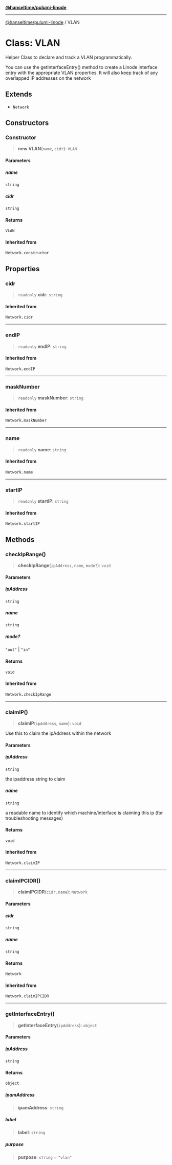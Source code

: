 [**@hanseltime/pulumi-linode**](../README.md)

***

[@hanseltime/pulumi-linode](../README.md) / VLAN

# Class: VLAN

Helper Class to declare and track a VLAN programmatically.

You can use the getInterfaceEntry() method to create a Linode interface entry
with the appropriate VLAN properties.  It will also keep track of any overlapped IP addresses
on the network

## Extends

- `Network`

## Constructors

### Constructor

> **new VLAN**(`name`, `cidr`): `VLAN`

#### Parameters

##### name

`string`

##### cidr

`string`

#### Returns

`VLAN`

#### Inherited from

`Network.constructor`

## Properties

### cidr

> `readonly` **cidr**: `string`

#### Inherited from

`Network.cidr`

***

### endIP

> `readonly` **endIP**: `string`

#### Inherited from

`Network.endIP`

***

### maskNumber

> `readonly` **maskNumber**: `string`

#### Inherited from

`Network.maskNumber`

***

### name

> `readonly` **name**: `string`

#### Inherited from

`Network.name`

***

### startIP

> `readonly` **startIP**: `string`

#### Inherited from

`Network.startIP`

## Methods

### checkIpRange()

> **checkIpRange**(`ipAddress`, `name`, `mode?`): `void`

#### Parameters

##### ipAddress

`string`

##### name

`string`

##### mode?

`"out"` | `"in"`

#### Returns

`void`

#### Inherited from

`Network.checkIpRange`

***

### claimIP()

> **claimIP**(`ipAddress`, `name`): `void`

Use this to claim the ipAddress within the network

#### Parameters

##### ipAddress

`string`

the ipaddress string to claim

##### name

`string`

a readable name to identify which machine/interface is claiming this ip (for troubleshooting messages)

#### Returns

`void`

#### Inherited from

`Network.claimIP`

***

### claimIPCIDR()

> **claimIPCIDR**(`cidr`, `name`): `Network`

#### Parameters

##### cidr

`string`

##### name

`string`

#### Returns

`Network`

#### Inherited from

`Network.claimIPCIDR`

***

### getInterfaceEntry()

> **getInterfaceEntry**(`ipAddress`): `object`

#### Parameters

##### ipAddress

`string`

#### Returns

`object`

##### ipamAddress

> **ipamAddress**: `string`

##### label

> **label**: `string`

##### purpose

> **purpose**: `string` = `"vlan"`
